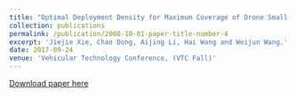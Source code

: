 ```yaml
---
title: "Optimal Deployment Density for Maximum Coverage of Drone Small Cells"
collection: publications
permalink: /publication/2008-10-01-paper-title-number-4
excerpt: 'Jiejie Xie, Chao Dong, Aijing Li, Hai Wang and Weijun Wang.'
date: 2017-09-24
venue: 'Vehicular Technology Conference, (VTC Fall)'
---
```


[Download paper here](http://weijunalexwang.github.io/files/08288313.pdf)
